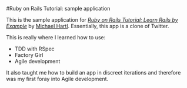 #Ruby on Rails Tutorial: sample application

This is the sample application for 
[*Ruby on Rails Tutorial: Learn Rails by Example*](http://railstutorial.org/)
by [Michael Hartl](http://michaelhartl.com/). Essentially, this app is a clone of Twitter.

This is really where I learned how to use:
- TDD with RSpec
- Factory Girl
- Agile development

It also taught me how to build an app in discreet iterations and therefore was my first
foray into Agile development. 